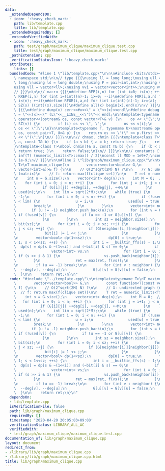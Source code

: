```yaml
---
data:
  _extendedDependsOn:
  - icon: ':heavy_check_mark:'
    path: lib/template.cpp
    title: lib/template.cpp
  _extendedRequiredBy: []
  _extendedVerifiedWith:
  - icon: ':heavy_check_mark:'
    path: test/graph/maximum_clique/maximum_clique.test.cpp
    title: test/graph/maximum_clique/maximum_clique.test.cpp
  _pathExtension: cpp
  _verificationStatusIcon: ':heavy_check_mark:'
  attributes:
    links: []
  bundledCode: "#line 1 \"lib/template.cpp\"\n\n\n#include <bits/stdc++.h>\nusing\
    \ namespace std;\n\n// type {{{\nusing ll = long long;\nusing ull = unsigned long\
    \ long;\nusing ld = long double;\nusing P = pair<int,int>;\nusing vi = vector<int>;\n\
    using vll = vector<ll>;\nusing vvi = vector<vector<int>>;\nusing vvll = vector<vector<ll>>;\n\
    // }}}\n\n\n// macro {{{\n#define REP(i,n) for (int i=0; i<(n); ++i)\n#define\
    \ RREP(i,n) for (int i=(int)(n)-1; i>=0; --i)\n#define FOR(i,a,n) for (int i=(a);\
    \ i<(n); ++i)\n#define RFOR(i,a,n) for (int i=(int)(n)-1; i>=(a); --i)\n\n#define\
    \ SZ(x) ((int)(x).size())\n#define all(x) begin(x),end(x)\n// }}}\n\n\n// debug\
    \ {{{\n#define dump(x) cerr<<#x<<\" = \"<<(x)<<endl\n#define debug(x) cerr<<#x<<\"\
    \ = \"<<(x)<<\" (L\"<<__LINE__<<\")\"<< endl;\n\ntemplate<typename T>\nostream&\
    \ operator<<(ostream& os, const vector<T>& v) {\n    os << \"[\";\n    REP (i,\
    \ SZ(v)) {\n        if (i) os << \", \";\n        os << v[i];\n    }\n    return\
    \ os << \"]\";\n}\n\ntemplate<typename T, typename U>\nostream& operator<<(ostream&\
    \ os, const pair<T, U>& p) {\n    return os << \"(\" << p.first << \" \" << p.second\
    \ << \")\";\n}\n// }}}\n\n\n// chmax, chmin {{{\ntemplate<class T>\nbool chmax(T&\
    \ a, const T& b) {\n    if (a < b) { a = b; return true; }\n    return false;\n\
    }\ntemplate<class T>\nbool chmin(T& a, const T& b) {\n    if (b < a) { a = b;\
    \ return true; }\n    return false;\n}\n// }}}\n\n\n// constants {{{\n#define\
    \ inf(T) (numeric_limits<T>::max() / 2)\nconst ll MOD = 1e9+7;\nconst ld EPS =\
    \ 1e-9;\n// }}}\n\n\n#line 2 \"lib/graph/maximum_clique.cpp\"\n\ntemplate<typename\
    \ T>\nT maximum_clique(\n        vector<vector<bool>> G,\n        const function<T(const\
    \ vector<int>&)>& f) {\n\n    // O(2^sqrt(2M) N) ?\n\n    // G: undirected graph\
    \ (matrix)\n    // f: return max(f(clique set))\n\n    T ret = numeric_limits<T>::min();\n\
    \n    int n = G.size();\n    vector<int> deg(n);\n    int M = 0;  // |edge|\n\
    \    for (int i = 0; i < n; ++i) {\n        for (int j = i+1; j < n; ++j) {\n\
    \            if (G[i][j]) ++deg[i], ++deg[j], ++M;\n        }\n    }\n    vector<bool>\
    \ used(n);\n\n    int lim = sqrt(2*M);\n\n    while (true) {\n        int u =\
    \ -1;\n        for (int i = 0; i < n; ++i) {\n            if (!used[i] and deg[i]\
    \ < lim) {\n                u = i;\n                used[u] = true;\n        \
    \        break;\n            }\n        }\n\n        vector<int> neighbor;\n \
    \       if (u != -1) neighbor.push_back(u);\n        for (int v = 0; v < n; ++v)\
    \ if (!used[v]) {\n            if (u == -1 or G[u][v]) {\n                neighbor.push_back(v);\n\
    \            }\n        }\n\n        int sz = neighbor.size();\n        vector<int>\
    \ bit(sz);\n        for (int i = 0; i < sz; ++i) {\n            for (int j = 0;\
    \ j < sz; ++j) {\n                if (G[neighbor[i]][neighbor[j]]) {\n       \
    \             bit[i] |= 1 << j;\n                }\n            }\n        }\n\
    \n        vector<bool> dp(1<<sz);\n        dp[0] = true;\n        for (int s =\
    \ 1; s < 1<<sz; ++s) {\n            int i = __builtin_ffs(s) - 1;\n          \
    \  dp[s] = dp[s & ~(1<<i)] and (~bit[i] & s) == 0;\n            if (dp[s]) {\n\
    \                vector<int> vs;\n                for (int i = 0; i < sz; ++i)\
    \ if (s >> i & 1) {\n                    vs.push_back(neighbor[i]);\n        \
    \        }\n                ret = max(ret, f(vs));\n            }\n        }\n\
    \n        if (u == -1) break;\n\n        for (int v : neighbor) {\n          \
    \  --deg[v], --deg[u];\n            G[u][v] = G[v][u] = false;\n        }\n  \
    \  }\n\n    return ret;\n}\n"
  code: "#include \"../template.cpp\"\n\ntemplate<typename T>\nT maximum_clique(\n\
    \        vector<vector<bool>> G,\n        const function<T(const vector<int>&)>&\
    \ f) {\n\n    // O(2^sqrt(2M) N) ?\n\n    // G: undirected graph (matrix)\n  \
    \  // f: return max(f(clique set))\n\n    T ret = numeric_limits<T>::min();\n\n\
    \    int n = G.size();\n    vector<int> deg(n);\n    int M = 0;  // |edge|\n \
    \   for (int i = 0; i < n; ++i) {\n        for (int j = i+1; j < n; ++j) {\n \
    \           if (G[i][j]) ++deg[i], ++deg[j], ++M;\n        }\n    }\n    vector<bool>\
    \ used(n);\n\n    int lim = sqrt(2*M);\n\n    while (true) {\n        int u =\
    \ -1;\n        for (int i = 0; i < n; ++i) {\n            if (!used[i] and deg[i]\
    \ < lim) {\n                u = i;\n                used[u] = true;\n        \
    \        break;\n            }\n        }\n\n        vector<int> neighbor;\n \
    \       if (u != -1) neighbor.push_back(u);\n        for (int v = 0; v < n; ++v)\
    \ if (!used[v]) {\n            if (u == -1 or G[u][v]) {\n                neighbor.push_back(v);\n\
    \            }\n        }\n\n        int sz = neighbor.size();\n        vector<int>\
    \ bit(sz);\n        for (int i = 0; i < sz; ++i) {\n            for (int j = 0;\
    \ j < sz; ++j) {\n                if (G[neighbor[i]][neighbor[j]]) {\n       \
    \             bit[i] |= 1 << j;\n                }\n            }\n        }\n\
    \n        vector<bool> dp(1<<sz);\n        dp[0] = true;\n        for (int s =\
    \ 1; s < 1<<sz; ++s) {\n            int i = __builtin_ffs(s) - 1;\n          \
    \  dp[s] = dp[s & ~(1<<i)] and (~bit[i] & s) == 0;\n            if (dp[s]) {\n\
    \                vector<int> vs;\n                for (int i = 0; i < sz; ++i)\
    \ if (s >> i & 1) {\n                    vs.push_back(neighbor[i]);\n        \
    \        }\n                ret = max(ret, f(vs));\n            }\n        }\n\
    \n        if (u == -1) break;\n\n        for (int v : neighbor) {\n          \
    \  --deg[v], --deg[u];\n            G[u][v] = G[v][u] = false;\n        }\n  \
    \  }\n\n    return ret;\n}\n"
  dependsOn:
  - lib/template.cpp
  isVerificationFile: false
  path: lib/graph/maximum_clique.cpp
  requiredBy: []
  timestamp: '2020-04-20 20:05:03+09:00'
  verificationStatus: LIBRARY_ALL_AC
  verifiedWith:
  - test/graph/maximum_clique/maximum_clique.test.cpp
documentation_of: lib/graph/maximum_clique.cpp
layout: document
redirect_from:
- /library/lib/graph/maximum_clique.cpp
- /library/lib/graph/maximum_clique.cpp.html
title: lib/graph/maximum_clique.cpp
---
```

